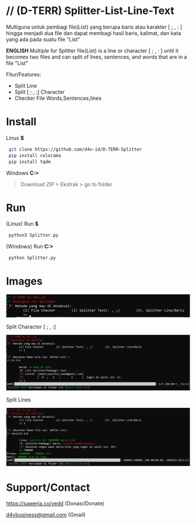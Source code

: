 # // (D-TERR) Splitter-List-Line-Text 
Multiguna untuk pembagi file(List) yang berupa baris atau karakter [ ; , : ] hingga menjadi dua file dan dapat membagi hasil baris, kalimat, dan kata yang ada pada suatu file "List"

<b>ENGLISH</b>
Multiple for Splitter file(List) is a line or character [ ; , : ] until it becomes two files and can split of lines, sentences, and words that are in a file "List"

Fitur/Features:
- Split Line
- Split [ ; , ;] Character
- Checker File Words,Sentences,lines

# Install
Linux **$**
```bash
 git clone https://github.com/d4v-id/D-TERR-Splitter
 pip install colorama
 pip install tqdm
```
Windows **C:>**

> Download ZIP > Ekstrak > go to folder

# Run
(Linux) Run **$**
```bash
 python3 Splitter.py
```
(Windows) Run **C:>**
```bash
 python Splitter.py
```
# Images
<img src="images/D-TERR.jpg">

Split Character [ ; , :]


<img src="images/D-TERR(2).jpg">


Split Lines

<img src="images/D-TERR(3).jpg">

# Support/Contact
https://saweria.co/vedd (Donasi/Donate)

d4vbusiness@gmail.com (Gmail)
